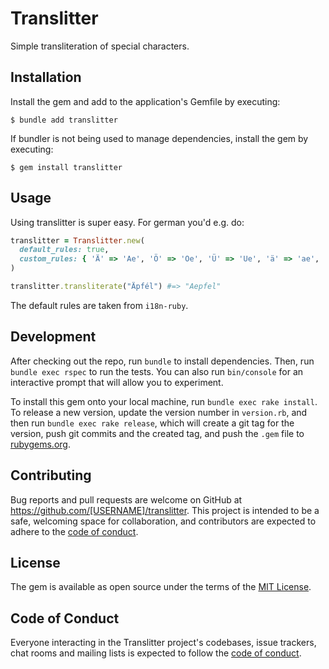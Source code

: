 # Translitter

Simple transliteration of special characters.

## Installation

Install the gem and add to the application's Gemfile by executing:

    $ bundle add translitter

If bundler is not being used to manage dependencies, install the gem by executing:

    $ gem install translitter

## Usage

Using translitter is super easy. For german you'd e.g. do:

```ruby
translitter = Translitter.new(
  default_rules: true,
  custom_rules: { 'Ä' => 'Ae', 'Ö' => 'Oe', 'Ü' => 'Ue', 'ä' => 'ae', 'ö' => 'oe', 'ü' => 'ue', 'ß' => 'ss' }
)

translitter.transliterate("Äpfél") #=> "Aepfel"
```

The default rules are taken from `i18n-ruby`.

## Development

After checking out the repo, run `bundle` to install dependencies. Then, run
`bundle exec rspec` to run the tests. You can also run `bin/console` for an
interactive prompt that will allow you to experiment.

To install this gem onto your local machine, run `bundle exec rake install`. To
release a new version, update the version number in `version.rb`, and then run
`bundle exec rake release`, which will create a git tag for the version, push
git commits and the created tag, and push the `.gem` file to
[rubygems.org](https://rubygems.org).

## Contributing

Bug reports and pull requests are welcome on GitHub at
https://github.com/[USERNAME]/translitter. This project is intended to be a
safe, welcoming space for collaboration, and contributors are expected to
adhere to the [code of
conduct](https://github.com/mrkamel/translitter/blob/main/CODE_OF_CONDUCT.md).

## License

The gem is available as open source under the terms of the
[MIT License](https://opensource.org/licenses/MIT).

## Code of Conduct

Everyone interacting in the Translitter project's codebases, issue trackers,
chat rooms and mailing lists is expected to follow the
[code of conduct](https://github.com/mrkamel/translitter/blob/main/CODE_OF_CONDUCT.md).
